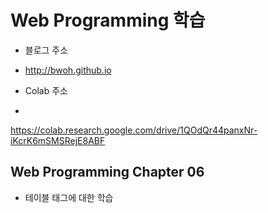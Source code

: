 # Web Programming 학습

- 블로그 주소
- http://bwoh.github.io

- Colab 주소
-
https://colab.research.google.com/drive/1QOdQr44panxNr-iKcrK6mSMSRejE8ABF

## Web Programming Chapter 06
- 테이블 태그에 대한 학습